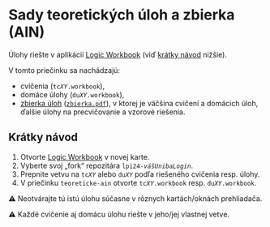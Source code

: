 Sady teoretických úloh a zbierka (AIN)
======================================

Úlohy riešte v aplikácii
[Logic Workbook](https://fmfi-uk-1-ain-412.github.io/workbook/)
(viď [krátky návod](#krátky-návod) nižšie).

V tomto priečinku sa nachádzajú:
  * cvičenia (<code>tc<var>XY</var>.workbook</code>),
  * domáce úlohy (<code>du<var>XY</var>.workbook</code>),
  * [zbierka úloh](zbierka.pdf) ([`zbierka.pdf`](zbierka.pdf)),
    v ktorej je väčšina cvičení a domácich úloh, ďalšie úlohy na precvičovanie
    a vzorové riešenia.

## Krátky návod

 1. Otvorte
    [Logic Workbook](https://fmfi-uk-1-ain-412.github.io/workbook/)
    v novej karte.
 2. Vyberte svoj „fork“ repozitára
    <code>lpi24-<var>vášUnibaLogin</var></code>.
 3. Prepnite vetvu na <code>tc<var>XY</var></code> alebo
    <code>du<var>XY</var></code> podľa riešeného cvičenia resp. úlohy.
 4. V priečinku `teoreticke-ain` otvorte
    <code>tc<var>XY</var>.workbook</code>
    resp. <code>du<var>XY</var>.workbook</code>.

:warning: Neotvárajte tú istú úlohu súčasne v rôznych kartách/oknách prehliadača.

:warning: Každé cvičenie aj domácu úlohu riešte v jeho/jej vlastnej vetve.

